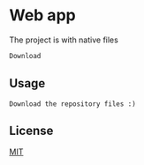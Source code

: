 # Web app

The project is with native files

```bash
Download
```

## Usage

```
Download the repository files :)
```

## License
[MIT](https://choosealicense.com/licenses/mit/)